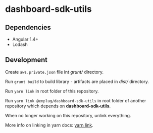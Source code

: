 # dashboard-sdk-utils

## Dependencies

- Angular 1.4+
- Lodash

## Development

Create `aws.private.json` file int *grunt/* directory.

Run `grunt build` to build library - artifacts are placed in *dist/* directory.

Run `yarn link` in root folder of this repository.

Run `yarn link @enplug/dashboard-sdk-utils` in root folder of another repository which depends on **dashboard-sdk-utils**.

When no longer working on this repository, unlink everything.

More info on linking in yarn docs: [yarn link](https://yarnpkg.com/lang/en/docs/cli/link/).
